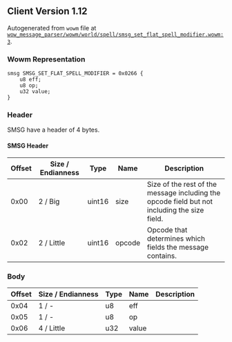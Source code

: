 ## Client Version 1.12

Autogenerated from `wowm` file at [`wow_message_parser/wowm/world/spell/smsg_set_flat_spell_modifier.wowm:3`](https://github.com/gtker/wow_messages/tree/main/wow_message_parser/wowm/world/spell/smsg_set_flat_spell_modifier.wowm#L3).

### Wowm Representation
```rust,ignore
smsg SMSG_SET_FLAT_SPELL_MODIFIER = 0x0266 {
    u8 eff;
    u8 op;
    u32 value;
}
```
### Header
SMSG have a header of 4 bytes.

#### SMSG Header
| Offset | Size / Endianness | Type   | Name   | Description |
| ------ | ----------------- | ------ | ------ | ----------- |
| 0x00   | 2 / Big           | uint16 | size   | Size of the rest of the message including the opcode field but not including the size field.|
| 0x02   | 2 / Little        | uint16 | opcode | Opcode that determines which fields the message contains.|
### Body
| Offset | Size / Endianness | Type | Name | Description |
| ------ | ----------------- | ---- | ---- | ----------- |
| 0x04 | 1 / - | u8 | eff |  |
| 0x05 | 1 / - | u8 | op |  |
| 0x06 | 4 / Little | u32 | value |  |
